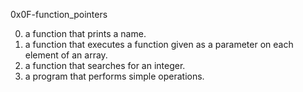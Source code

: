 0x0F-function_pointers

0.  a function that prints a name.
1.  a function that executes a function given as a parameter on each element of an array.
2.  a function that searches for an integer.
3.  a program that performs simple operations.
